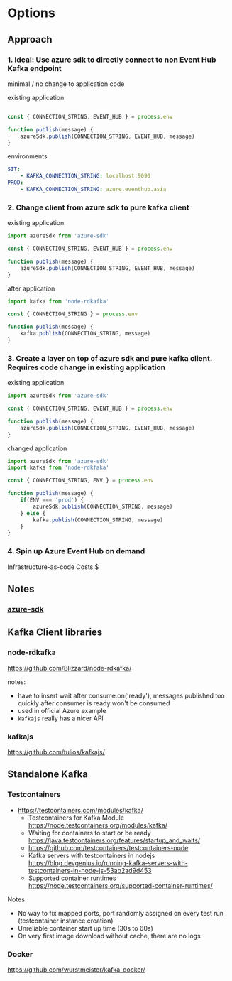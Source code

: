 # Options

## Approach

### 1. Ideal: Use azure sdk to directly connect to non Event Hub Kafka endpoint

minimal / no change to application code

existing application
```javascript

const { CONNECTION_STRING, EVENT_HUB } = process.env

function publish(message) {
    azureSdk.publish(CONNECTION_STRING, EVENT_HUB, message)
}

```

environments
```yaml
SIT:
    - KAFKA_CONNECTION_STRING: localhost:9090
PROD:
    - KAFKA_CONNECTION_STRING: azure.eventhub.asia
```

### 2. Change client from azure sdk to pure kafka client

existing application
```javascript
import azureSdk from 'azure-sdk'

const { CONNECTION_STRING, EVENT_HUB } = process.env

function publish(message) {
    azureSdk.publish(CONNECTION_STRING, EVENT_HUB, message)
}

```

after application
```javascript
import kafka from 'node-rdkafka'

const { CONNECTION_STRING } = process.env

function publish(message) {
    kafka.publish(CONNECTION_STRING, message)
}

```

### 3. Create a layer on top of azure sdk and pure kafka client. Requires code change in existing application

existing application
```javascript
import azureSdk from 'azure-sdk'

const { CONNECTION_STRING, EVENT_HUB } = process.env

function publish(message) {
    azureSdk.publish(CONNECTION_STRING, EVENT_HUB, message)
}

```

changed application
```javascript
import azureSdk from 'azure-sdk'
import kafka from 'node-rdkfaka'

const { CONNECTION_STRING, ENV } = process.env

function publish(message) {
    if(ENV === 'prod') {
        azureSdk.publish(CONNECTION_STRING, message)
    } else {
        kafka.publish(CONNECTION_STRING, message)
    }
}

```

### 4. Spin up Azure Event Hub on demand

Infrastructure-as-code
Costs $

## Notes

### [azure-sdk](https://github.com/Azure/azure-sdk-for-js)

## Kafka Client libraries

### node-rdkafka

<https://github.com/Blizzard/node-rdkafka/>

notes:

- have to insert wait after consume.on('ready'), messages published too quickly after consumer is ready won't be consumed
- used in official Azure example
- `kafkajs` really has a nicer API

### kafkajs

<https://github.com/tulios/kafkajs/>

## Standalone Kafka

### Testcontainers

- <https://testcontainers.com/modules/kafka/>
  - Testcontainers for Kafka Module <https://node.testcontainers.org/modules/kafka/>
  - Waiting for containers to start or be ready <https://java.testcontainers.org/features/startup_and_waits/>
  - <https://github.com/testcontainers/testcontainers-node>
  - Kafka servers with testcontainers in nodejs <https://blog.devgenius.io/running-kafka-servers-with-testcontainers-in-node-js-53ab2ad9d453>
  - Supported container runtimes <https://node.testcontainers.org/supported-container-runtimes/>

Notes
- No way to fix mapped ports, port randomly assigned on every test run (testcontainer instance creation)
- Unreliable container start up time (30s to 60s)
- On very first image download without cache, there are no logs

### Docker

<https://github.com/wurstmeister/kafka-docker/>